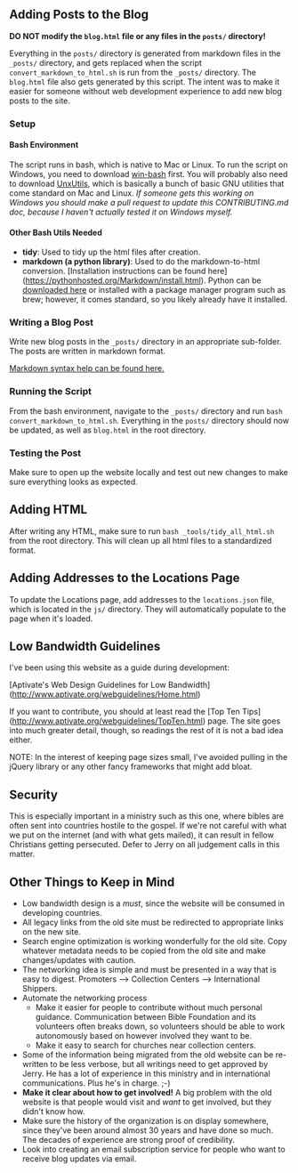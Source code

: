 ## Adding Posts to the Blog

**DO NOT modify the `blog.html` file or any files in the `posts/`
directory!**

Everything in the `posts/` directory is generated from markdown files
in the `_posts/` directory, and gets replaced when the script
`convert_markdown_to_html.sh` is run from the `_posts/` directory.
The `blog.html` file also gets generated by this script.
The intent was to make it easier for someone without web development
experience to add new blog posts to the site.

### Setup

#### Bash Environment

The script runs in bash, which is native to Mac or Linux. To run the
script on Windows, you need to download [win-bash](http://win-bash.sourceforge.net/)
first. You will probably also need to download [UnxUtils](http://unxutils.sourceforge.net/),
which is basically a bunch of basic GNU utilities that come standard
on Mac and Linux. *If someone gets this working on Windows you should
make a pull request to update this CONTRIBUTING.md doc, because I
haven't actually tested it on Windows myself.*

#### Other Bash Utils Needed

- **tidy**: Used to tidy up the html files after creation.
- **markdown (a python library)**: Used to do the markdown-to-html
  conversion. [Installation instructions can be found here]
  (https://pythonhosted.org/Markdown/install.html). Python can be
  [downloaded here](https://www.python.org/downloads/) or installed
  with a package manager program such as brew; however, it comes
  standard, so you likely already have it installed.

### Writing a Blog Post

Write new blog posts in the `_posts/` directory in an appropriate
sub-folder. The posts are written in markdown format.

[Markdown syntax help can be found here.](https://daringfireball.net/projects/markdown/syntax)

### Running the Script

From the bash environment, navigate to the `_posts/` directory and
run `bash convert_markdown_to_html.sh`. Everything in the `posts/`
directory should now be updated, as well as `blog.html` in the root
directory.

### Testing the Post

Make sure to open up the website locally and test out new changes to
make sure everything looks as expected.

## Adding HTML

After writing any HTML, make sure to run `bash _tools/tidy_all_html.sh`
from the root directory. This will clean up all html files to a
standardized format.

## Adding Addresses to the Locations Page

To update the Locations page, add addresses to the `locations.json`
file, which is located in the `js/` directory. They will automatically
populate to the page when it's loaded.

## Low Bandwidth Guidelines

I've been using this website as a guide during development:

[Aptivate's Web Design Guidelines for Low Bandwidth]
(http://www.aptivate.org/webguidelines/Home.html)

If you want to contribute, you should at least read the [Top Ten Tips]
(http://www.aptivate.org/webguidelines/TopTen.html) page. The site
goes into much greater detail, though, so readings the rest of it
is not a bad idea either.

NOTE: In the interest of keeping page sizes small, I've avoided pulling
in the jQuery library or any other fancy frameworks that might add
bloat.

## Security

This is especially important in a ministry such as this one, where
bibles are often sent into countries hostile to the gospel. If we're
not careful with what we put on the internet (and with what gets
mailed), it can result in fellow Christians getting persecuted. Defer
to Jerry on all judgement calls in this matter.

## Other Things to Keep in Mind

- Low bandwidth design is a *must*, since the website will be consumed
  in developing countries.
- All legacy links from the old site must be redirected to appropriate
  links on the new site.
- Search engine optimization is working wonderfully for the old site.
  Copy whatever metadata needs to be copied from the old site and
  make changes/updates with caution.
- The networking idea is simple and must be presented in a way that is
  easy to digest. Promoters --> Collection Centers --> International
  Shippers.
- Automate the networking process
  - Make it easier for people to contribute without much personal
    guidance. Communication between Bible Foundation and its volunteers
    often breaks down, so volunteers should be able to work autonomously
    based on however involved they want to be.
  - Make it easy to search for churches near collection centers.
- Some of the information being migrated from the old website can be
  re-written to be less verbose, but all writings need to get approved
  by Jerry. He has a lot of experience in this ministry and in
  international communications. Plus he's in charge. ;-)
- **Make it clear about how to get involved!** A big problem with the
  old website is that people would visit and *want* to get involved,
  but they didn't know how.
- Make sure the history of the organization is on display somewhere,
  since they've been around almost 30 years and have done so much. The
  decades of experience are strong proof of credibility.
- Look into creating an email subscription service for people who want
  to receive blog updates via email.
